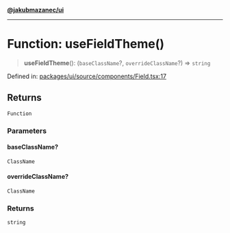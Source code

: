 [**@jakubmazanec/ui**](../README.md)

---

# Function: useFieldTheme()

> **useFieldTheme**(): (`baseClassName`?, `overrideClassName`?) => `string`

Defined in:
[packages/ui/source/components/Field.tsx:17](https://github.com/jakubmazanec/tools/blob/797379ce98752dc838b82c8398e04d90c58ce9e7/packages/ui/source/components/Field.tsx#L17)

## Returns

`Function`

### Parameters

#### baseClassName?

`ClassName`

#### overrideClassName?

`ClassName`

### Returns

`string`
